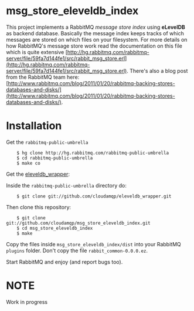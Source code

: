 # msg_store_eleveldb_index #

This project implements a RabbitMQ _message store index_ using **eLevelDB** as backend database. Basically the message index keeps tracks of which messages are stored on which files on your filesystem. For more details on how RabbitMQ's message store work read the documentation on this file which is quite extensive [http://hg.rabbitmq.com/rabbitmq-server/file/59fa7d144fe1/src/rabbit_msg_store.erl](http://hg.rabbitmq.com/rabbitmq-server/file/59fa7d144fe1/src/rabbit_msg_store.erl). There's also a blog post from the RabbitMQ team here: [http://www.rabbitmq.com/blog/2011/01/20/rabbitmq-backing-stores-databases-and-disks/](http://www.rabbitmq.com/blog/2011/01/20/rabbitmq-backing-stores-databases-and-disks/).

# Installation #

Get the `rabbitmq-public-umbrella`

		$ hg clone http://hg.rabbitmq.com/rabbitmq-public-umbrella
		$ cd rabbitmq-public-umbrella
		$ make co

Get the [eleveldb_wrapper](https://github.com/cloudamqp/eleveldb_wrapper):

Inside the `rabbitmq-public-umbrella` directory do:

		$ git clone git://github.com/cloudamqp/eleveldb_wrapper.git

Then clone this repository:

		$ git clone git://github.com/cloudamqp/msg_store_eleveldb_index.git
		$ cd msg_store_eleveldb_index
		$ make

Copy the files inside `msg_store_eleveldb_index/dist` into your RabbitMQ `plugins` folder. Don't copy the file `rabbit_common-0.0.0.ez`.

Start RabbitMQ and enjoy (and report bugs too).

# NOTE #

Work in progress
